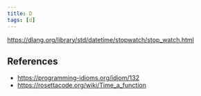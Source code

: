 ```yaml
---
title: D
tags: [d]
---
```


<https://dlang.org/library/std/datetime/stopwatch/stop_watch.html>

## References

- <https://programming-idioms.org/idiom/132>
- <https://rosettacode.org/wiki/Time_a_function>
